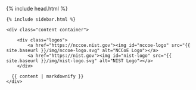 <!DOCTYPE html>
<html lang="en-us">

  {% include head.html %}

  <body class="theme-base-0d">

    {% include sidebar.html %}

    <div class="content container">

        <div class="logos">
            <a href="https://nccoe.nist.gov"><img id="nccoe-logo" src="{{ site.baseurl }}/img/nccoe-logo.svg" alt="NCCoE Logo"></a>
            <a href="https://nist.gov"><img id="nist-logo" src="{{ site.baseurl }}/img/nist-logo.svg" alt="NIST Logo"></a>
        </div>

      {{ content | markdownify }}
    </div>

  </body>
</html>
